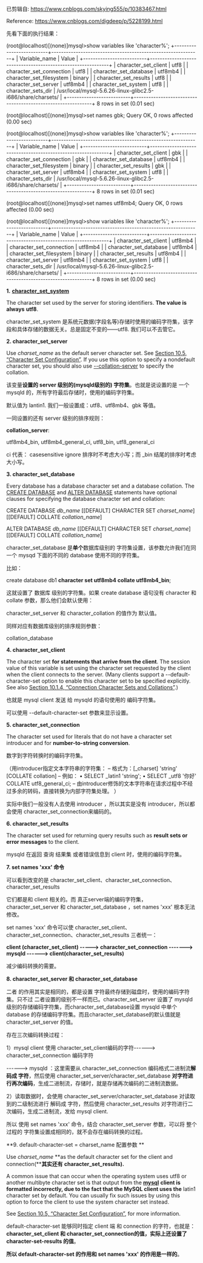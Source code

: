 已剪辑自: https://www.cnblogs.com/skying555/p/10383467.html

Reference: https://www.cnblogs.com/digdeep/p/5228199.html

先看下面的执行结果：

 

 

(root@localhost)[(none)]mysql>show variables like 'character%';
 +--------------------------+-------------------------------------------------------------+
 | Variable_name      | Value                            |
 +--------------------------+-------------------------------------------------------------+
 | character_set_client   | utf8                            |
 | character_set_connection | utf8                            |
 | character_set_database  | utf8mb4                           |
 | character_set_filesystem | binary                           |
 | character_set_results  | utf8                            |
 | character_set_server   | utf8mb4                           |
 | character_set_system   | utf8                            |
 | character_sets_dir    | /usr/local/mysql-5.6.26-linux-glibc2.5-i686/share/charsets/ |
 +--------------------------+-------------------------------------------------------------+
 8 rows in set (0.01 sec)
 
 (root@localhost)[(none)]mysql>set names gbk;
 Query OK, 0 rows affected (0.00 sec)
 
 (root@localhost)[(none)]mysql>show variables like 'character%';
 +--------------------------+-------------------------------------------------------------+
 | Variable_name      | Value                            |
 +--------------------------+-------------------------------------------------------------+
 | character_set_client   | gbk                             |
 | character_set_connection | gbk                             |
 | character_set_database  | utf8mb4                           |
 | character_set_filesystem | binary                           |
 | character_set_results  | gbk                             |
 | character_set_server   | utf8mb4                           |
 | character_set_system   | utf8                            |
 | character_sets_dir    | /usr/local/mysql-5.6.26-linux-glibc2.5-i686/share/charsets/ |
 +--------------------------+-------------------------------------------------------------+
 8 rows in set (0.01 sec)
 
 (root@localhost)[(none)]mysql>set names utf8mb4;
 Query OK, 0 rows affected (0.00 sec)
 
 (root@localhost)[(none)]mysql>show variables like 'character%';
 +--------------------------+-------------------------------------------------------------+
 | Variable_name      | Value                            |
 +--------------------------+-------------------------------------------------------------+
 | character_set_client   | utf8mb4                           |
 | character_set_connection | utf8mb4                           |
 | character_set_database  | utf8mb4                           |
 | character_set_filesystem | binary                           |
 | character_set_results  | utf8mb4                           |
 | character_set_server   | utf8mb4                           |
 | character_set_system   | utf8                            |
 | character_sets_dir    | /usr/local/mysql-5.6.26-linux-glibc2.5-i686/share/charsets/ |
 +--------------------------+-------------------------------------------------------------+
 8 rows in set (0.00 sec) 

 

 

**1.** [**character_set_system**](http://dev.mysql.com/doc/refman/5.6/en/server-system-variables.html#sysvar_character_set_system)

The character set used by the server for storing identifiers. **The value is always** **utf8**.

character_set_system 是系统元数据(字段名等)存储时使用的编码字符集，该字段和具体存储的数据无关。总是固定不变的——utf8. 我们可以不去管它。

**2. character_set_server** 

Use *charset_name* as the default server character set. See [Section 10.5, “Character Set Configuration”](http://dev.mysql.com/doc/refman/5.6/en/charset-configuration.html). If you use this option to specify a nondefault character set, you should also use [--collation-server](http://dev.mysql.com/doc/refman/5.6/en/server-options.html#option_mysqld_collation-server) to specify the collation.

该变量**设置的 server 级别的(mysqld级别的) 字符集**。也就是说设置的是 一个 mysqld 的，所有字符最后存储时，使用的编码字符集。

默认值为 lantin1. 我们一般设置成：utf8、utf8mb4、gbk 等值。

一同设置的还有 server 级别的排序规则：

**collation_server**:

utf8mb4_bin, utf8mb4_general_ci, utf8_bin, utf8_general_ci

ci 代表： casesensitive ignore 排序时不考虑大小写；而 _bin 结尾的排序时考虑大小写。

**3. character_set_database**

Every database has a database character set and a database collation. The [CREATE DATABASE](http://dev.mysql.com/doc/refman/5.6/en/create-database.html) and [ALTER DATABASE](http://dev.mysql.com/doc/refman/5.6/en/alter-database.html) statements have optional clauses for specifying the database character set and collation:

CREATE DATABASE *db_name*
   [[DEFAULT] CHARACTER SET *charset_name*]
   [[DEFAULT] COLLATE *collation_name*]
 
 ALTER DATABASE *db_name*
   [[DEFAULT] CHARACTER SET *charset_name*]
   [[DEFAULT] COLLATE *collation_name*] 

character_set_database 是**单个**数据库级别的 字符集设置，该参数允许我们在同一个 mysqd 下面的不同的 database 使用不同的字符集。

比如：

create database db1 **character set utf8mb4 collate utf8mb4_bin**;

这就设置了 数据库 级别的字符集。如果 create database 语句没有 character 和 collate 参数，那么他们会默认使用：

character_set_server 和 character_collation 的值作为 默认值。

同样对应有数据库级别的排序规则参数：

collation_database 

**4. character_set_client** 

The character set **for statements that arrive from the client**. The session value of this variable is set using the character set requested by the client when the client connects to the server. (Many clients support a --default-character-set option to enable this character set to be specified explicitly. See also [Section 10.1.4, “Connection Character Sets and Collations”](http://dev.mysql.com/doc/refman/5.6/en/charset-connection.html).) 

也就是 mysql client 发送 给 mysqld 的语句使用的 编码字符集。

可以使用 --default-character-set 参数来显示设置。

**5. character_set_connection**

The character set used for literals that do not have a character set introducer and for **number-to-string conversion**.

数字到字符转换时的编码字符集。

（用introducer指定文本字符串的字符集： 
 – 格式为：[_charset] 'string' [COLLATE collation] 
 – 例如： 
 • SELECT _latin1 'string'; 
 • SELECT _utf8 '你好' COLLATE utf8_general_ci; 
 – 由introducer修饰的文本字符串在请求过程中不经过多余的转码，直接转换为内部字符集处理。 ）

实际中我们一般没有人去使用 introducer ，所以其实是没有 introducer，所以都会使用 character_set_connection来编码的。

**6. character_set_results**

The character set used for returning query results such as **result sets or error messages** to the client.

mysqld 在返回 查询 结果集 或者错误信息到 client 时，使用的编码字符集。

**7. set names 'xxx' 命令**

可以看到改变的是 character_set_client、character_set_connection、character_set_results

它们都是和 client 相关的。而 真正server端的编码字符集，character_set_server 和 character_set_database ，set names 'xxx' 根本无法修改。

set names 'xxx' 命令可以使 character_set_client、character_set_connection、character_set_results 三者统一：

**client (character_set_client) -----> character_set_connection -------> mysqld  ------> client(character_set_results)**

减少编码转换的需要。

**8. character_set_server 和 character_set_database** 

二者 的作用其实是相同的，都是设置 字符最终存储到磁盘时，使用的编码字符集。只不过 二者设置的级别不一样而已。character_set_server 设置了 mysqld 级别的存储编码字符集，而character_set_database设置 mysqld 中单个 database 的存储编码字符集。而且character_set_database的默认值就是 character_set_server 的值。

存在三次编码转换过程：

1）mysql client 使用 character_set_client编码的字符------> character_set_connection 编码字符

  ------> mysqld ：这里需要从 character_set_connection 编码格式二进制流**解码成 字符**，然后使用 character_set_server/character_set_database **对字符进行再次编码**，生成二进制流，存储时，就是存储再次编码的二进制流数据。

2）读取数据时，会使用 character_set_server/character_set_database 对读取到的二级制流进行 解码成 字符，然后使用 character_set_results 对字符进行二次编码，生成二进制流，发给 mysql client.

所以 使用 set names 'xxx' 命令，结合 character_set_server 参数，可以将 整个过程的 字符集设置成相同的，就不会存在编码转换的过程。

**9. default-character-set = charset_name 配置参数
** 

Use *charset_name* **as the default character set for the client and connection(****其实还有** **character_set_results).**

A common issue that can occur when the operating system uses utf8 or another multibyte character set is that output from the [**mysql**](http://dev.mysql.com/doc/refman/5.6/en/mysql.html) **client is formatted incorrectly, due to the fact that the MySQL client uses the** latin1 character set by default. You can usually fix such issues by using this option to force the client to use the system character set instead.

See [Section 10.5, “Character Set Configuration”](http://dev.mysql.com/doc/refman/5.6/en/charset-configuration.html), for more information.

default-character-set 能够同时指定 client 端 和 connection 的字符，也就是：**character_set_client 和 character_set_connection的值，实际上还设置了 character-set-results 的值**。

**所以 default-character-set 的作用和 set names 'xxx' 的作用是一样的**。 

 